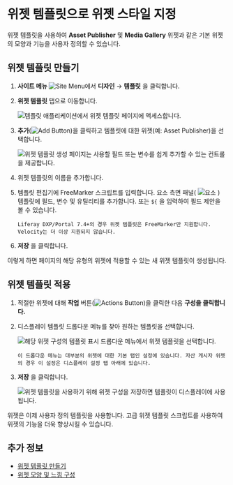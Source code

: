 # 위젯 템플릿으로 위젯 스타일 지정

위젯 템플릿을 사용하여 **Asset Publisher** 및 **Media Gallery** 위젯과 같은 기본 위젯의 모양과 기능을 사용자 정의할 수 있습니다.

## 위젯 템플릿 만들기

1. **사이트 메뉴** ![Site Menu](../../../images/icon-product-menu.png)에서 **디자인** &rarr; **템플릿** 을 클릭합니다.

1. **위젯 템플릿** 탭으로 이동합니다.

   ![템플릿 애플리케이션에서 위젯 템플릿 페이지에 액세스합니다.](./styling-widgets-with-widget-templates/images/01.png)

1. **추가**(![Add Button](../../../images/icon-add.png))을 클릭하고 템플릿에 대한 위젯(예: Asset Publisher)을 선택합니다.

   ![위젯 템플릿 생성 페이지는 사용할 필드 또는 변수를 쉽게 추가할 수 있는 컨트롤을 제공합니다.](./styling-widgets-with-widget-templates/images/02.png)

1. 위젯 템플릿의 이름을 추가합니다.

1. 템플릿 편집기에 FreeMarker 스크립트를 입력합니다. 요소 측면 패널( ![요소](../../../images/icon-list-ul.png) ) 템플릿에 필드, 변수 및 유틸리티를 추가합니다. 또는 `${` 을 입력하여 필드 제안을 볼 수 있습니다.

   ```{note}
   Liferay DXP/Portal 7.4+의 경우 위젯 템플릿은 FreeMarker만 지원합니다. Velocity는 더 이상 지원되지 않습니다.
   ```

1. **저장** 을 클릭합니다.

이렇게 하면 페이지의 해당 유형의 위젯에 적용할 수 있는 새 위젯 템플릿이 생성됩니다.

## 위젯 템플릿 적용

1. 적절한 위젯에 대해 **작업** 버튼(![Actions Button](../../../images/icon-actions.png))을 클릭한 다음 **구성을 클릭합니다.**

1. 디스플레이 템플릿 드롭다운 메뉴를 찾아 원하는 템플릿을 선택합니다.

   ![해당 위젯 구성의 템플릿 표시 드롭다운 메뉴에서 위젯 템플릿을 선택합니다.](./styling-widgets-with-widget-templates/images/03.png)

   ```{note}
   이 드롭다운 메뉴는 대부분의 위젯에 대한 기본 탭인 설정에 있습니다. 자산 게시자 위젯의 경우 이 설정은 디스플레이 설정 탭 아래에 있습니다.
   ```

1. **저장** 을 클릭합니다.

   ![위젯 템플릿을 사용하기 위해 위젯 구성을 저장하면 템플릿이 디스플레이에 사용됩니다.](./styling-widgets-with-widget-templates/images/04.png)

위젯은 이제 사용자 정의 템플릿을 사용합니다. 고급 위젯 템플릿 스크립트를 사용하여 위젯의 기능을 더욱 향상시킬 수 있습니다.

## 추가 정보

* [위젯 템플릿 만들기](../../creating-pages/using-widget-pages/styling-widgets/creating-a-widget-template.md)
* [위젯 모양 및 느낌 구성](../../creating-pages/using-widget-pages/styling-widgets/configuring-widget-look-and-feel.md)
